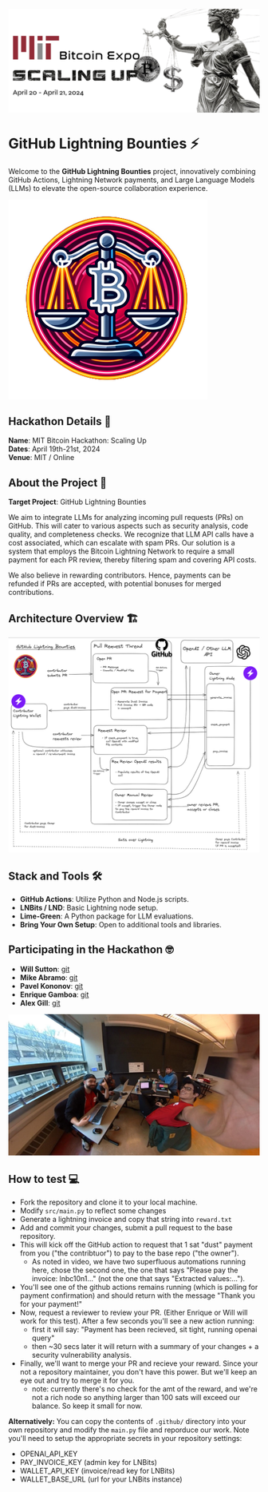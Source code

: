  ![alt text](https://github.com/MIT-Bitcoin-2024/lightning-bounty/blob/main/assets/img/banner.png?raw=true)

GitHub Lightning Bounties ⚡️
============================

Welcome to the **GitHub Lightning Bounties** project, innovatively combining GitHub Actions, Lightning Network payments, and Large Language Models (LLMs) to elevate the open-source collaboration experience.

 ![alt text](https://github.com/MIT-Bitcoin-2024/lightning-bounty/blob/main/assets/img/projectLogo3.png?raw=true)

Hackathon Details 🚀
--------------------

**Name**: MIT Bitcoin Hackathon: Scaling Up  
**Dates**: April 19th-21st, 2024  
**Venue**: MIT / Online  

About the Project 📝
--------------------

**Target Project**: GitHub Lightning Bounties

We aim to integrate LLMs for analyzing incoming pull requests (PRs) on GitHub. This will cater to various aspects such as security analysis, code quality, and completeness checks. We recognize that LLM API calls have a cost associated, which can escalate with spam PRs. Our solution is a system that employs the Bitcoin Lightning Network to require a small payment for each PR review, thereby filtering spam and covering API costs.

We also believe in rewarding contributors. Hence, payments can be refunded if PRs are accepted, with potential bonuses for merged contributions.

Architecture Overview 🏗️
-------------------------

 ![alt text](https://github.com/MIT-Bitcoin-2024/lightning-bounty/blob/main/assets/img/gh-bounty-1.png?raw=true)

Stack and Tools 🛠️
-------------------

*   **GitHub Actions**: Utilize Python and Node.js scripts.
*   **LNBits / LND**: Basic Lightning node setup.
*   **Lime-Green**: A Python package for LLM evaluations.
*   **Bring Your Own Setup**: Open to additional tools and libraries.

Participating in the Hackathon 🤓
---------------------------------

*   **Will Sutton**: [git](https://github.com/sutt/gha-tut)
*   **Mike Abramo**: [git](https://github.com/SonnyMonroe)
*   **Pavel Kononov**: [git](https://github.com/super-jaba)
*   **Enrique Gamboa**: [git](https://github.com/jegamboafuentes)
*   **Alex Gill**: [git](https://github.com/devopsgill)

 ![alt text](https://github.com/MIT-Bitcoin-2024/lightning-bounty/blob/main/assets/img/team_picture.jpg?raw=true)

How to test 💻
-----------------

- Fork the repository and clone it to your local machine. 
- Modify `src/main.py` to reflect some changes
- Generate a lightning invoice and copy that string into `reward.txt`
- Add and commit your changes, submit a pull request to the base repository.
- This will kick off the GitHub action to request that 1 sat "dust" payment from you ("the contribtuor") to pay to the base repo ("the owner").
    - As noted in video, we have two superfluous automations running here, chose the second one, the one that says "Please pay the invoice: lnbc10n1..." (not the one that says "Extracted values:...").
- You'll see one of the github actions remains running (which is polling for payment confirmation) and should return with the message "Thank you for your payment!"
- Now, request a reviewer to review your PR. (Either Enrique or Will will work for this test). After a few seconds you'll see a new action running:
    - first it will say: "Payment has been recieved, sit tight, running openai query"
    - then ~30 secs later it will return with a summary of your changes + a security vulnerability analysis.
- Finally, we'll want to merge your PR and recieve your reward. Since your not a repository maintainer, you don't have this power. But we'll keep an eye out and try to merge it for you.
    - note: currently there's no check for the amt of the reward, and we're not a rich node so anything larger than 100 sats will exceed our balance. So keep it small for now.

**Alternatively:** You can copy the contents of `.github/` directory into your own repository and modify the `main.py` file and reporduce our work. Note you'll need to setup the appropriate secrets in your repository settings:
 - OPENAI_API_KEY
 - PAY_INVOICE_KEY  (admin key for LNBits)
 - WALLET_API_KEY  (invoice/read key for LNBits)
 - WALLET_BASE_URL  (url for your LNBits instance)


